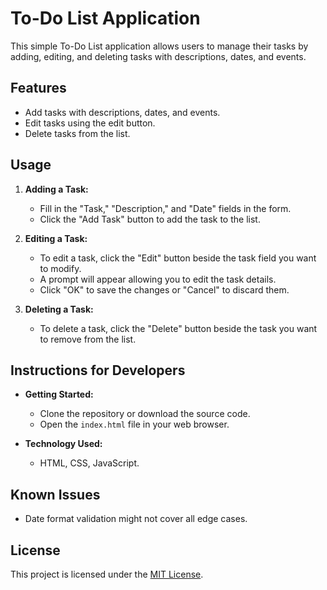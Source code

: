 # To-Do List Application

This simple To-Do List application allows users to manage their tasks by adding, editing, and deleting tasks with descriptions, dates, and events.

## Features

- Add tasks with descriptions, dates, and events.
- Edit tasks using the edit button.
- Delete tasks from the list.

## Usage

1. **Adding a Task:**
    - Fill in the "Task," "Description," and "Date" fields in the form.
    - Click the "Add Task" button to add the task to the list.

2. **Editing a Task:**
    - To edit a task, click the "Edit" button beside the task field you want to modify.
    - A prompt will appear allowing you to edit the task details.
    - Click "OK" to save the changes or "Cancel" to discard them.

3. **Deleting a Task:**
    - To delete a task, click the "Delete" button beside the task you want to remove from the list.

## Instructions for Developers

- **Getting Started:**
    - Clone the repository or download the source code.
    - Open the `index.html` file in your web browser.

- **Technology Used:**
    - HTML, CSS, JavaScript.

## Known Issues

- Date format validation might not cover all edge cases.



## License

This project is licensed under the [MIT License](LICENSE).
